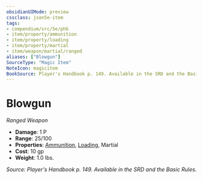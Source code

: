 ```yaml
---
obsidianUIMode: preview
cssclass: json5e-item
tags:
- compendium/src/5e/phb
- item/property/ammunition
- item/property/loading
- item/property/martial
- item/weapon/martial/ranged
aliases: ["Blowgun"]
SourceType: "Magic Item"
NoteIcon: magicitem
BookSource: Player's Handbook p. 149. Available in the SRD and the Basic Rules.
---
```

# Blowgun
*Ranged Weapon*  

- **Damage**: 1 P
- **Range**: 25/100
- **Properties**: [Ammunition](/2-Mechanics/CLI/rules/item-properties.md#Ammunition), [Loading](/2-Mechanics/CLI/rules/item-properties.md#Loading), Martial
- **Cost**: 10 gp
- **Weight**: 1.0 lbs.

*Source: Player's Handbook p. 149. Available in the SRD and the Basic Rules.*